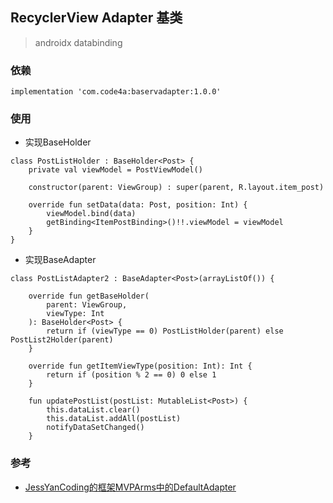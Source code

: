 ## RecyclerView Adapter 基类

> androidx databinding

### 依赖

```
implementation 'com.code4a:baservadapter:1.0.0'
```

### 使用

* 实现BaseHolder

```
class PostListHolder : BaseHolder<Post> {
    private val viewModel = PostViewModel()

    constructor(parent: ViewGroup) : super(parent, R.layout.item_post)

    override fun setData(data: Post, position: Int) {
        viewModel.bind(data)
        getBinding<ItemPostBinding>()!!.viewModel = viewModel
    }
}
```

* 实现BaseAdapter

```
class PostListAdapter2 : BaseAdapter<Post>(arrayListOf()) {

    override fun getBaseHolder(
        parent: ViewGroup,
        viewType: Int
    ): BaseHolder<Post> {
        return if (viewType == 0) PostListHolder(parent) else PostList2Holder(parent)
    }

    override fun getItemViewType(position: Int): Int {
        return if (position % 2 == 0) 0 else 1
    }

    fun updatePostList(postList: MutableList<Post>) {
        this.dataList.clear()
        this.dataList.addAll(postList)
        notifyDataSetChanged()
    }

```

### 参考

* [JessYanCoding的框架MVPArms中的DefaultAdapter](https://github.com/JessYanCoding/MVPArms/blob/master/arms/src/main/java/com/jess/arms/base/DefaultAdapter.java)